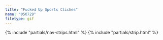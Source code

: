 ```yaml
---
title: "Fucked Up Sports Cliches"
name: "050729"
filetype: gif
---
```


{% include "partials/nav-strips.html" %}
{% include "partials/strip.html" %}